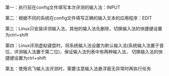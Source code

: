 第一：执行前在config文件填写本次评测的输入法：INPUT

第二：根据不同的系统在config文件填写正确的输入文本的应用程序：EDIT

第三：Linux只安装评测输入法，其他的输入法先删除，切换输入法的快捷键设置为ctrl+shift

第四：Linux评测虚拟键盘时，将系统输入法设置为默认输入法(系统输入法置于首位，评测输入法置于第二位)，保证输入法列表中有两种输入法，
切换输入法的快捷键设置为ctrl+shift

第五：使用讯飞输入法评测时，需要注意输入法悬浮窗无异常时再执行任务